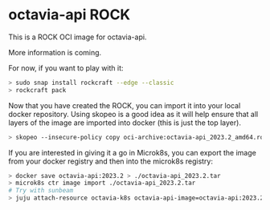 # octavia-api ROCK

This is a ROCK OCI image for octavia-api.

More information is coming.

For now, if you want to play with it:

```bash
> sudo snap install rockcraft --edge --classic
> rockcraft pack
```

Now that you have created the ROCK, you can import it into
your local docker repository. Using skopeo is a good idea as
it will help ensure that all layers of the image are imported
into docker (this is just the top layer).

```bash
> skopeo --insecure-policy copy oci-archive:octavia-api_2023.2_amd64.rock docker-daemon:octavia-api:2023.2
```

If you are interested in giving it a go in Microk8s, you can
export the image from your docker registry and then into the
microk8s registry:

```bash
> docker save octavia-api:2023.2 > ./octavia-api_2023.2.tar
> microk8s ctr image import ./octavia-api_2023.2.tar
# Try with sunbeam
> juju attach-resource octavia-k8s octavia-api-image=octavia-api:2023.2
```
